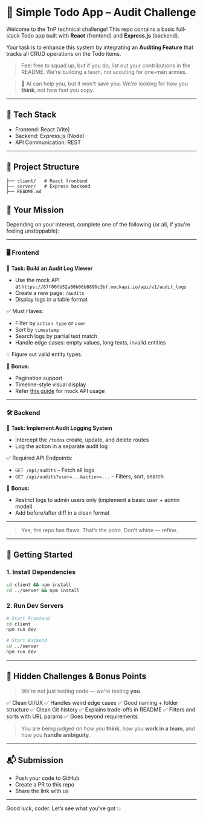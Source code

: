 # 📝 Simple Todo App – Audit Challenge

Welcome to the TnP technical challenge! This repo contains a basic full-stack Todo app built with **React** (frontend) and **Express.js** (backend).

Your task is to enhance this system by integrating an **Auditing Feature** that tracks all CRUD operations on the Todo items.

> Feel free to squad up, but if you do, list out your contributions in the README. We're building a team, not scouting for one-man armies.

> 🧠 AI can help you, but it won't save you. We're looking for how you **think**, not how fast you copy.

---

## 🔧 Tech Stack

- Frontend: React (Vite)
- Backend: Express.js (Node)
- API Communication: REST

---

## 📂 Project Structure

```
├── client/   # React frontend 
├── server/   # Express backend 
├── README.md 
```

## 🎯 Your Mission

Depending on your interest, complete one of the following (or all, if you're feeling unstoppable):

---

### 🖥️ Frontend

📌 **Task: Build an Audit Log Viewer**

- Use the mock API at:`https://67f00fb52a80b06b8896c3bf.mockapi.io/api/v1/audit_logs`
- Create a new page: `/audits`
- Display logs in a table format

✅ Must Haves:

- Filter by `action type` or `user`
- Sort by `timestamp`
- Search logs by partial text match
- Handle edge cases: empty values, long texts, invalid entities

💡 Figure out valid entity types.

🎁 **Bonus:**

- Pagination support
- Timeline-style visual display
- Refer [this guide](https://github.com/mockapi-io/docs/wiki/Quick-start-guide#generating-data) for mock API usage

---

### 🛠️ Backend

📌 **Task: Implement Audit Logging System**

- Intercept the `/todos` create, update, and delete routes
- Log the action in a separate audit log

✅ Required API Endpoints:

- `GET /api/audits` – Fetch all logs
- `GET /api/audits?user=...&action=...` – Filters, sort, search

🎁 **Bonus:**

- Restrict logs to admin users only (implement a basic user + admin model)
- Add before/after diff in a clean format

---

> Yes, the repo has flaws. That’s the point. Don’t whine — refine.

---

## 🚀 Getting Started

### 1. Install Dependencies

```bash
cd client && npm install
cd ../server && npm install
```

### 2. Run Dev Servers

```bash
# Start Frontend
cd client
npm run dev

# Start Backend
cd ../server
npm run dev
```

---

## 🧠 Hidden Challenges & Bonus Points

> We're not just testing code — we're testing **you**.

✅ Clean UI/UX
✅ Handles weird edge cases
✅ Good naming + folder structure
✅ Clean Git history
✅ Explains trade-offs in README
✅ Filters and sorts with URL params
✅ Goes beyond requirements

> You are being judged on how you **think**, how you **work in a team**, and how you **handle ambiguity**.

---

## 📬 Submission

- Push your code to GitHub
- Create a PR to this repo
- Share the link with us

---

Good luck, coder. Let’s see what you've got 💥
